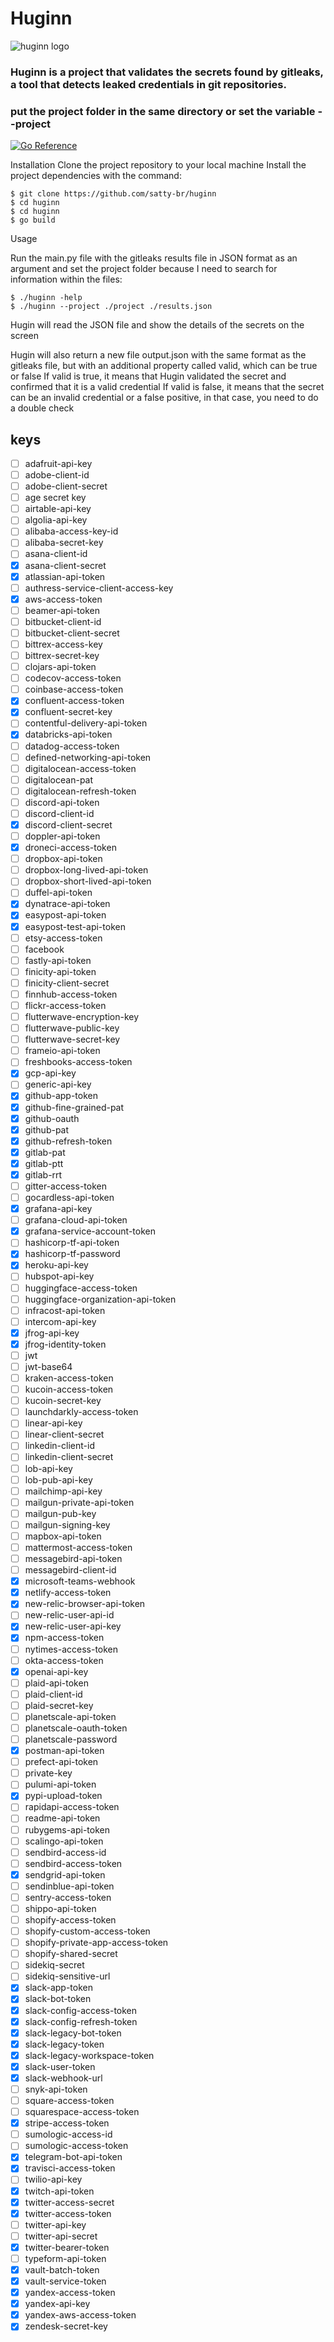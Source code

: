 # Huginn

![huginn logo](https://github.com/satty-br/huginn/blob/main/huginn.png?raw=true)

### Huginn is a project that validates the secrets found by gitleaks, a tool that detects leaked credentials in git repositories.

### put the project folder in the same directory or set the variable --project

[![Go Reference](https://pkg.go.dev/badge/golang.org/x/example.svg)](https://pkg.go.dev/golang.org/x/example)

Installation
Clone the project repository to your local machine
Install the project dependencies with the command:
````
$ git clone https://github.com/satty-br/huginn
$ cd huginn
$ cd huginn
$ go build

````
Usage

Run the main.py file with the gitleaks results file in JSON format as an argument and set the project folder because I need to search for information within the files:

````
$ ./huginn -help
$ ./huginn --project ./project ./results.json
````

Hugin will read the JSON file and show the details of the secrets on the screen

Hugin will also return a new file output.json with the same format as the gitleaks file, but with an additional property called valid, which can be true or false
If valid is true, it means that Hugin validated the secret and confirmed that it is a valid credential
If valid is false, it means that the secret can be an invalid credential or a false positive, in that case, you need to do a double check

## keys
- [ ] adafruit-api-key
- [ ] adobe-client-id
- [ ] adobe-client-secret
- [ ] age secret key
- [ ] airtable-api-key
- [ ] algolia-api-key
- [ ] alibaba-access-key-id
- [ ] alibaba-secret-key
- [ ] asana-client-id
- [X] asana-client-secret
- [X] atlassian-api-token
- [ ] authress-service-client-access-key
- [X] aws-access-token
- [ ] beamer-api-token
- [ ] bitbucket-client-id
- [ ] bitbucket-client-secret
- [ ] bittrex-access-key
- [ ] bittrex-secret-key
- [ ] clojars-api-token
- [ ] codecov-access-token
- [ ] coinbase-access-token
- [X] confluent-access-token
- [X] confluent-secret-key
- [ ] contentful-delivery-api-token
- [X] databricks-api-token
- [ ] datadog-access-token
- [ ] defined-networking-api-token
- [ ] digitalocean-access-token
- [ ] digitalocean-pat
- [ ] digitalocean-refresh-token
- [ ] discord-api-token
- [ ] discord-client-id
- [X] discord-client-secret
- [ ] doppler-api-token
- [X] droneci-access-token
- [ ] dropbox-api-token
- [ ] dropbox-long-lived-api-token
- [ ] dropbox-short-lived-api-token
- [ ] duffel-api-token
- [X] dynatrace-api-token
- [X] easypost-api-token
- [X] easypost-test-api-token
- [ ] etsy-access-token
- [ ] facebook
- [ ] fastly-api-token
- [ ] finicity-api-token
- [ ] finicity-client-secret
- [ ] finnhub-access-token
- [ ] flickr-access-token
- [ ] flutterwave-encryption-key
- [ ] flutterwave-public-key
- [ ] flutterwave-secret-key
- [ ] frameio-api-token
- [ ] freshbooks-access-token
- [X] gcp-api-key
- [ ] generic-api-key
- [X] github-app-token
- [X] github-fine-grained-pat
- [X] github-oauth
- [X] github-pat
- [X] github-refresh-token
- [X] gitlab-pat
- [X] gitlab-ptt
- [X] gitlab-rrt
- [ ] gitter-access-token
- [ ] gocardless-api-token
- [X] grafana-api-key
- [ ] grafana-cloud-api-token
- [X] grafana-service-account-token
- [ ] hashicorp-tf-api-token
- [X] hashicorp-tf-password
- [X] heroku-api-key
- [ ] hubspot-api-key
- [ ] huggingface-access-token
- [ ] huggingface-organization-api-token
- [ ] infracost-api-token
- [ ] intercom-api-key
- [X] jfrog-api-key
- [X] jfrog-identity-token
- [ ] jwt
- [ ] jwt-base64
- [ ] kraken-access-token
- [ ] kucoin-access-token
- [ ] kucoin-secret-key
- [ ] launchdarkly-access-token
- [ ] linear-api-key
- [ ] linear-client-secret
- [ ] linkedin-client-id
- [ ] linkedin-client-secret
- [ ] lob-api-key
- [ ] lob-pub-api-key
- [ ] mailchimp-api-key
- [ ] mailgun-private-api-token
- [ ] mailgun-pub-key
- [ ] mailgun-signing-key
- [ ] mapbox-api-token
- [ ] mattermost-access-token
- [ ] messagebird-api-token
- [ ] messagebird-client-id
- [X] microsoft-teams-webhook
- [X] netlify-access-token
- [X] new-relic-browser-api-token
- [ ] new-relic-user-api-id
- [X] new-relic-user-api-key
- [X] npm-access-token
- [ ] nytimes-access-token
- [ ] okta-access-token
- [X] openai-api-key
- [ ] plaid-api-token
- [ ] plaid-client-id
- [ ] plaid-secret-key
- [ ] planetscale-api-token
- [ ] planetscale-oauth-token
- [ ] planetscale-password
- [X] postman-api-token
- [ ] prefect-api-token
- [ ] private-key
- [ ] pulumi-api-token
- [X] pypi-upload-token
- [ ] rapidapi-access-token
- [ ] readme-api-token
- [ ] rubygems-api-token
- [ ] scalingo-api-token
- [ ] sendbird-access-id
- [ ] sendbird-access-token
- [X] sendgrid-api-token
- [ ] sendinblue-api-token
- [ ] sentry-access-token
- [ ] shippo-api-token
- [ ] shopify-access-token
- [ ] shopify-custom-access-token
- [ ] shopify-private-app-access-token
- [ ] shopify-shared-secret
- [ ] sidekiq-secret
- [ ] sidekiq-sensitive-url
- [X] slack-app-token
- [X] slack-bot-token
- [X] slack-config-access-token
- [X] slack-config-refresh-token
- [X] slack-legacy-bot-token
- [X] slack-legacy-token
- [X] slack-legacy-workspace-token
- [X] slack-user-token
- [X] slack-webhook-url
- [ ] snyk-api-token
- [ ] square-access-token
- [ ] squarespace-access-token
- [X] stripe-access-token
- [ ] sumologic-access-id
- [ ] sumologic-access-token
- [X] telegram-bot-api-token
- [X] travisci-access-token
- [ ] twilio-api-key
- [X] twitch-api-token
- [X] twitter-access-secret
- [X] twitter-access-token
- [ ] twitter-api-key
- [ ] twitter-api-secret
- [X] twitter-bearer-token
- [ ] typeform-api-token
- [X] vault-batch-token
- [X] vault-service-token
- [X] yandex-access-token
- [X] yandex-api-key
- [X] yandex-aws-access-token
- [X] zendesk-secret-key